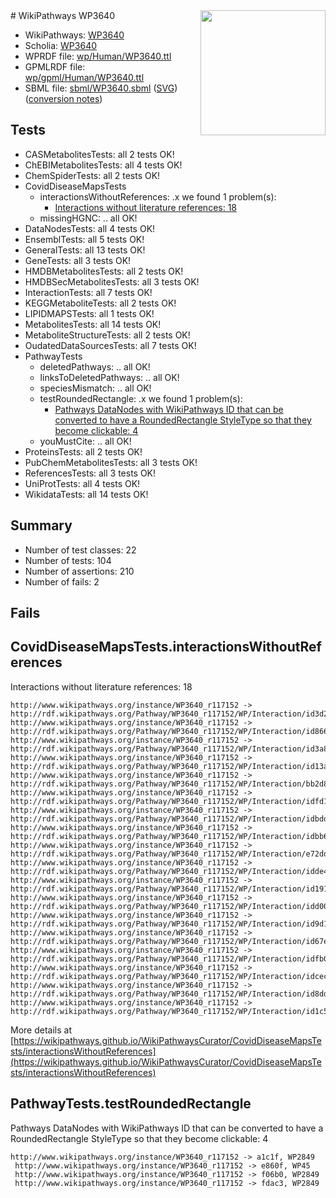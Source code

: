 <img style="float: right; width: 200px" src="../logo.png" />
# WikiPathways WP3640

* WikiPathways: [WP3640](https://identifiers.org/wikipathways:WP3640)
* Scholia: [WP3640](https://scholia.toolforge.org/wikipathways/WP3640)
* WPRDF file: [wp/Human/WP3640.ttl](../wp/Human/WP3640.ttl)
* GPMLRDF file: [wp/gpml/Human/WP3640.ttl](../wp/gpml/Human/WP3640.ttl)
* SBML file: [sbml/WP3640.sbml](../sbml/WP3640.sbml) ([SVG](../sbml/WP3640.svg)) ([conversion notes](../sbml/WP3640.txt))

## Tests
* CASMetabolitesTests: all 2 tests OK!
* ChEBIMetabolitesTests: all 4 tests OK!
* ChemSpiderTests: all 2 tests OK!
* CovidDiseaseMapsTests
    * interactionsWithoutReferences: .x we found 1 problem(s):
        * [Interactions without literature references: 18](#9701cce9)
    * missingHGNC: .. all OK!
* DataNodesTests: all 4 tests OK!
* EnsemblTests: all 5 tests OK!
* GeneralTests: all 13 tests OK!
* GeneTests: all 3 tests OK!
* HMDBMetabolitesTests: all 2 tests OK!
* HMDBSecMetabolitesTests: all 3 tests OK!
* InteractionTests: all 7 tests OK!
* KEGGMetaboliteTests: all 2 tests OK!
* LIPIDMAPSTests: all 1 tests OK!
* MetabolitesTests: all 14 tests OK!
* MetaboliteStructureTests: all 2 tests OK!
* OudatedDataSourcesTests: all 7 tests OK!
* PathwayTests
    * deletedPathways: .. all OK!
    * linksToDeletedPathways: .. all OK!
    * speciesMismatch: .. all OK!
    * testRoundedRectangle: .x we found 1 problem(s):
        * [Pathways DataNodes with WikiPathways ID that can be converted to have a RoundedRectangle StyleType so that they become clickable: 4](#9fbad3ce)
    * youMustCite: .. all OK!
* ProteinsTests: all 2 tests OK!
* PubChemMetabolitesTests: all 3 tests OK!
* ReferencesTests: all 3 tests OK!
* UniProtTests: all 4 tests OK!
* WikidataTests: all 14 tests OK!


## Summary

* Number of test classes: 22
* Number of tests: 104
* Number of assertions: 210
* Number of fails: 2

## Fails

<a name="9701cce9" />

## CovidDiseaseMapsTests.interactionsWithoutReferences

Interactions without literature references: 18
```
http://www.wikipathways.org/instance/WP3640_r117152 -> http://rdf.wikipathways.org/Pathway/WP3640_r117152/WP/Interaction/id3d2329da
http://www.wikipathways.org/instance/WP3640_r117152 -> http://rdf.wikipathways.org/Pathway/WP3640_r117152/WP/Interaction/id866e79b0
http://www.wikipathways.org/instance/WP3640_r117152 -> http://rdf.wikipathways.org/Pathway/WP3640_r117152/WP/Interaction/id3a80c3ab
http://www.wikipathways.org/instance/WP3640_r117152 -> http://rdf.wikipathways.org/Pathway/WP3640_r117152/WP/Interaction/id13abe999
http://www.wikipathways.org/instance/WP3640_r117152 -> http://rdf.wikipathways.org/Pathway/WP3640_r117152/WP/Interaction/bb2d8
http://www.wikipathways.org/instance/WP3640_r117152 -> http://rdf.wikipathways.org/Pathway/WP3640_r117152/WP/Interaction/idfd15878b
http://www.wikipathways.org/instance/WP3640_r117152 -> http://rdf.wikipathways.org/Pathway/WP3640_r117152/WP/Interaction/idbdd8caed
http://www.wikipathways.org/instance/WP3640_r117152 -> http://rdf.wikipathways.org/Pathway/WP3640_r117152/WP/Interaction/idbb626f82
http://www.wikipathways.org/instance/WP3640_r117152 -> http://rdf.wikipathways.org/Pathway/WP3640_r117152/WP/Interaction/e72dd
http://www.wikipathways.org/instance/WP3640_r117152 -> http://rdf.wikipathways.org/Pathway/WP3640_r117152/WP/Interaction/idde44c0a4
http://www.wikipathways.org/instance/WP3640_r117152 -> http://rdf.wikipathways.org/Pathway/WP3640_r117152/WP/Interaction/id191040f1
http://www.wikipathways.org/instance/WP3640_r117152 -> http://rdf.wikipathways.org/Pathway/WP3640_r117152/WP/Interaction/idd0010e46
http://www.wikipathways.org/instance/WP3640_r117152 -> http://rdf.wikipathways.org/Pathway/WP3640_r117152/WP/Interaction/id9d1c3af
http://www.wikipathways.org/instance/WP3640_r117152 -> http://rdf.wikipathways.org/Pathway/WP3640_r117152/WP/Interaction/id67e2989c
http://www.wikipathways.org/instance/WP3640_r117152 -> http://rdf.wikipathways.org/Pathway/WP3640_r117152/WP/Interaction/idfb0f0cfb
http://www.wikipathways.org/instance/WP3640_r117152 -> http://rdf.wikipathways.org/Pathway/WP3640_r117152/WP/Interaction/idceca0a31
http://www.wikipathways.org/instance/WP3640_r117152 -> http://rdf.wikipathways.org/Pathway/WP3640_r117152/WP/Interaction/id8dda123f
http://www.wikipathways.org/instance/WP3640_r117152 -> http://rdf.wikipathways.org/Pathway/WP3640_r117152/WP/Interaction/id1c5752cb
```

More details at [https://wikipathways.github.io/WikiPathwaysCurator/CovidDiseaseMapsTests/interactionsWithoutReferences](https://wikipathways.github.io/WikiPathwaysCurator/CovidDiseaseMapsTests/interactionsWithoutReferences)

<a name="9fbad3ce" />

## PathwayTests.testRoundedRectangle

Pathways DataNodes with WikiPathways ID that can be converted to have a RoundedRectangle StyleType so that they become clickable: 4
```
http://www.wikipathways.org/instance/WP3640_r117152 -> a1c1f, WP2849
 http://www.wikipathways.org/instance/WP3640_r117152 -> e860f, WP45
 http://www.wikipathways.org/instance/WP3640_r117152 -> f06b0, WP2849
 http://www.wikipathways.org/instance/WP3640_r117152 -> fdac3, WP2849
 ```

